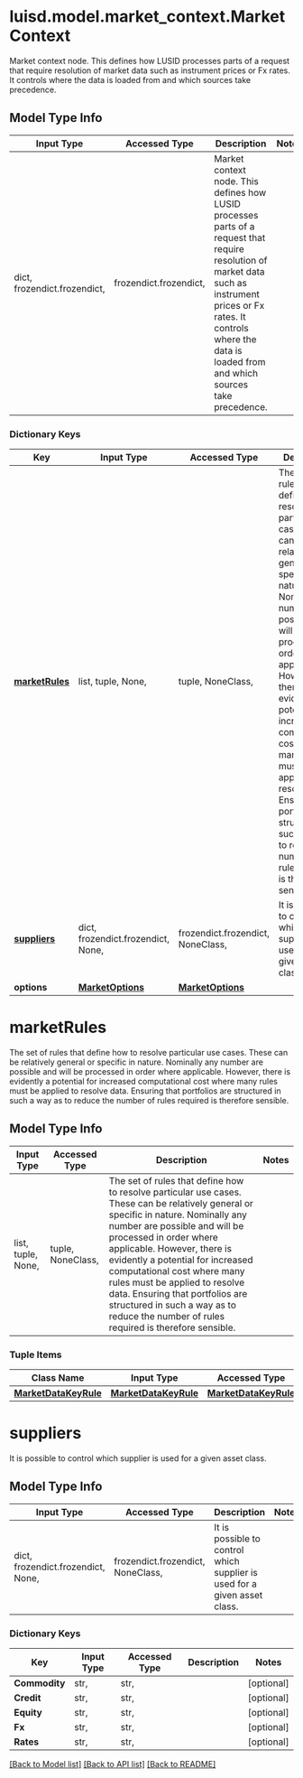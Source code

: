 # luisd.model.market_context.MarketContext

Market context node. This defines how LUSID processes parts of a request that require resolution of market data such as instrument prices or  Fx rates. It controls where the data is loaded from and which sources take precedence.

## Model Type Info
Input Type | Accessed Type | Description | Notes
------------ | ------------- | ------------- | -------------
dict, frozendict.frozendict,  | frozendict.frozendict,  | Market context node. This defines how LUSID processes parts of a request that require resolution of market data such as instrument prices or  Fx rates. It controls where the data is loaded from and which sources take precedence. | 

### Dictionary Keys
Key | Input Type | Accessed Type | Description | Notes
------------ | ------------- | ------------- | ------------- | -------------
**[marketRules](#marketRules)** | list, tuple, None,  | tuple, NoneClass,  | The set of rules that define how to resolve particular use cases. These can be relatively general or specific in nature.  Nominally any number are possible and will be processed in order where applicable. However, there is evidently a potential  for increased computational cost where many rules must be applied to resolve data. Ensuring that portfolios are structured in  such a way as to reduce the number of rules required is therefore sensible. | [optional] 
**[suppliers](#suppliers)** | dict, frozendict.frozendict, None,  | frozendict.frozendict, NoneClass,  | It is possible to control which supplier is used for a given asset class. | [optional] 
**options** | [**MarketOptions**](MarketOptions.md) | [**MarketOptions**](MarketOptions.md) |  | [optional] 

# marketRules

The set of rules that define how to resolve particular use cases. These can be relatively general or specific in nature.  Nominally any number are possible and will be processed in order where applicable. However, there is evidently a potential  for increased computational cost where many rules must be applied to resolve data. Ensuring that portfolios are structured in  such a way as to reduce the number of rules required is therefore sensible.

## Model Type Info
Input Type | Accessed Type | Description | Notes
------------ | ------------- | ------------- | -------------
list, tuple, None,  | tuple, NoneClass,  | The set of rules that define how to resolve particular use cases. These can be relatively general or specific in nature.  Nominally any number are possible and will be processed in order where applicable. However, there is evidently a potential  for increased computational cost where many rules must be applied to resolve data. Ensuring that portfolios are structured in  such a way as to reduce the number of rules required is therefore sensible. | 

### Tuple Items
Class Name | Input Type | Accessed Type | Description | Notes
------------- | ------------- | ------------- | ------------- | -------------
[**MarketDataKeyRule**](MarketDataKeyRule.md) | [**MarketDataKeyRule**](MarketDataKeyRule.md) | [**MarketDataKeyRule**](MarketDataKeyRule.md) |  | 

# suppliers

It is possible to control which supplier is used for a given asset class.

## Model Type Info
Input Type | Accessed Type | Description | Notes
------------ | ------------- | ------------- | -------------
dict, frozendict.frozendict, None,  | frozendict.frozendict, NoneClass,  | It is possible to control which supplier is used for a given asset class. | 

### Dictionary Keys
Key | Input Type | Accessed Type | Description | Notes
------------ | ------------- | ------------- | ------------- | -------------
**Commodity** | str,  | str,  |  | [optional] 
**Credit** | str,  | str,  |  | [optional] 
**Equity** | str,  | str,  |  | [optional] 
**Fx** | str,  | str,  |  | [optional] 
**Rates** | str,  | str,  |  | [optional] 

[[Back to Model list]](../../README.md#documentation-for-models) [[Back to API list]](../../README.md#documentation-for-api-endpoints) [[Back to README]](../../README.md)

